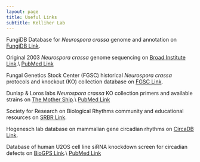 ```yaml
---
layout: page
title: Useful Links
subtitle: Kelliher Lab
---
```


FungiDB Database for <em>Neurospora crassa</em> genome and annotation on <a href="https://fungidb.org/" target="_blank">FungiDB Link</a>.
<br />

Original 2003 <em>Neurospora crassa</em> genome sequencing on <a href="https://www.broadinstitute.org/fungal-genome-initiative/neurospora-crassa-genome-project" target="_blank">Broad Institute Link</a>.\\
<a href="https://pubmed.ncbi.nlm.nih.gov/12712197/" target="_blank">PubMed Link</a>
<br />

Fungal Genetics Stock Center (FGSC) historical <em>Neurospora crassa</em> protocols and knockout (KO) collection database on <a href="https://www.fgsc.net/Neurospora/neurospora.html" target="_blank">FGSC Link</a>.
<br />

Dunlap & Loros labs <em>Neurospora crassa</em> KO collection primers and available strains on <a href="https://geiselmed.dartmouth.edu/dunlaploros/genome/" target="_blank">The Mother Ship</a>.\\
<a href="https://pubmed.ncbi.nlm.nih.gov/16801547/" target="_blank">PubMed Link</a>
<br />

Society for Research on Biological Rhythms community and educational resources on <a href="https://srbr.org/" target="_blank">SRBR Link</a>.
<br />

Hogenesch lab database on mammalian gene circadian rhythms on <a href="http://circadb.hogeneschlab.org/" target="_blank">CircaDB Link</a>.
<br />

Database of human U2OS cell line siRNA knockdown screen for circadian defects on <a href="http://biogps.org/circadian" target="_blank">BioGPS Link</a>.\\
<a href="https://pubmed.ncbi.nlm.nih.gov/19765810/" target="_blank">PubMed Link</a>
<br />
